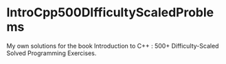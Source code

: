 # IntroCpp500DIfficultyScaledProblems
My own solutions for the book Introduction to C++ : 500+ Difficulty-Scaled Solved Programming Exercises.

